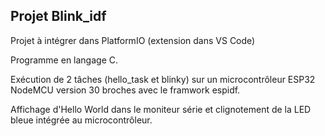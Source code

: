## Projet Blink_idf

Projet à intégrer dans PlatformIO (extension dans VS Code)

Programme en langage C.

Exécution de 2 tâches (hello_task et blinky) sur un microcontrôleur ESP32 NodeMCU version 30 broches avec le framwork espidf.

Affichage d'Hello World dans le moniteur série et clignotement de la LED bleue intégrée au microcontrôleur.
